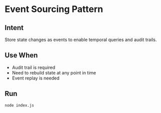# Event Sourcing Pattern

## Intent
Store state changes as events to enable temporal queries and audit trails.

## Use When
- Audit trail is required
- Need to rebuild state at any point in time
- Event replay is needed

## Run
`node index.js`
